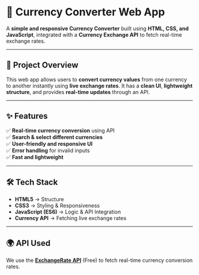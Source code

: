 # 💱 Currency Converter Web App  

A **simple and responsive Currency Converter** built using **HTML, CSS, and JavaScript**, integrated with a **Currency Exchange API** to fetch real-time exchange rates.  

---

## 📌 Project Overview  

This web app allows users to **convert currency values** from one currency to another instantly using **live exchange rates**. It has a **clean UI**, **lightweight structure**, and provides **real-time updates** through an API.  

---

## ✨ Features  

✅ **Real-time currency conversion** using API  
✅ **Search & select different currencies**  
✅ **User-friendly and responsive UI**  
✅ **Error handling** for invalid inputs  
✅ **Fast and lightweight**  

---

## 🛠️ Tech Stack  

- **HTML5** → Structure  
- **CSS3** → Styling & Responsiveness  
- **JavaScript (ES6)** → Logic & API Integration  
- **Currency API** → Fetching live exchange rates  

---

## 🌍 API Used  

We use the **[ExchangeRate API](https://api.exchangerate-api.com/)** (Free) to fetch real-time currency conversion rates.  


